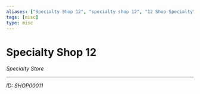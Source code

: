 ```yaml
---
aliases: ["Specialty Shop 12", "specialty shop 12", "12 Shop Specialty"]
tags: [misc]
type: misc
---
```


# Specialty Shop 12

*Specialty Store*

---
*ID: SHOP00011*